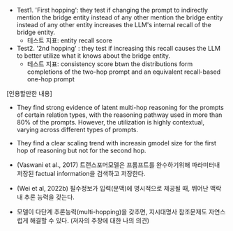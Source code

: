 - Test1. 'First hopping': they test if changing the prompt to indirectly mention the bridge entity instead of any other mention the bridge entity instead of any other entity increases the LLM's internal recall of the bridge entity.
	- 테스트 지표: entity recall score
- Test2. '2nd hopping' : they test if increasing this recall causes the LLM to better utilize what it knows about the bridge entity.
	- 테스트 지표: consistency score btwn the distributions form completions of the two-hop prompt and an equivalent recall-based one-hop prompt

[인용할만한 내용]
- They find strong evidence of latent multi-hop reasoning for the prompts of certain relation types, with the reasoning pathway used in more than 80% of the prompts. However, the utilization is highly contextual, varying across different types of prompts.
- They find a clear scaling trend with increasin gmodel size for the first hop of reasoning but not for the second hop.

- (Vaswani et al., 2017) 트랜스포머모델은 프롬프트를 완수하기위해 파라미터내 저장된 factual information을 검색하고 저장한다.
- (Wei et al, 2022b) 필수정보가 입력(문맥)에 명시적으로 제공될 때, 뛰어난 맥락 내 추론 능력을 갖는다. 

- 모델이 다단계 추론능력(multi-hopping)을 갖추면, 지시대명사 참조문제도 자연스럽게 해결할 수 있다. (저자의 주장에 대한 나의 의견)

